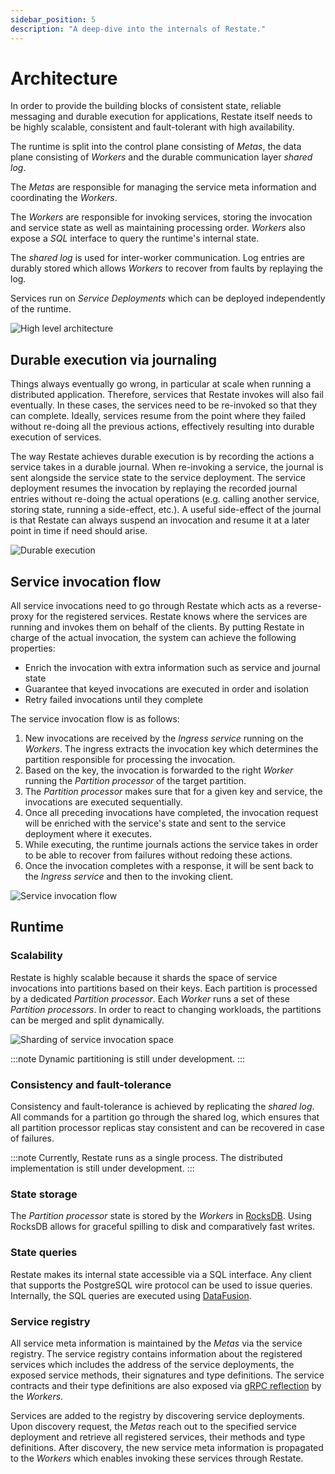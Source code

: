 ```yaml
---
sidebar_position: 5
description: "A deep-dive into the internals of Restate."
---
```


# Architecture

In order to provide the building blocks of consistent state, reliable messaging and durable execution for applications, Restate itself needs to be highly scalable, consistent and fault-tolerant with high availability.

The runtime is split into the control plane consisting of *Metas*, the data plane consisting of *Workers* and the durable communication layer *shared log*.

The *Metas* are responsible for managing the service meta information and coordinating the *Workers*.

The *Workers* are responsible for invoking services, storing the invocation and service state as well as maintaining processing order.
*Workers* also expose a *SQL* interface to query the runtime's internal state.

The *shared log* is used for inter-worker communication.
Log entries are durably stored which allows *Workers* to recover from faults by replaying the log.

Services run on *Service Deployments* which can be deployed independently of the runtime.

![High level architecture](/img/restate-architecture.png)

## Durable execution via journaling

Things always eventually go wrong, in particular at scale when running a distributed application.
Therefore, services that Restate invokes will also fail eventually.
In these cases, the services need to be re-invoked so that they can complete.
Ideally, services resume from the point where they failed without re-doing all the previous actions, effectively resulting into durable execution of services.

The way Restate achieves durable execution is by recording the actions a service takes in a durable journal.
When re-invoking a service, the journal is sent alongside the service state to the service deployment.
The service deployment resumes the invocation by replaying the recorded journal entries without re-doing the actual operations (e.g. calling another service, storing state, running a side-effect, etc.).
A useful side-effect of the journal is that Restate can always suspend an invocation and resume it at a later point in time if need should arise.

![Durable execution](/img/durable-execution.png)

## Service invocation flow

All service invocations need to go through Restate which acts as a reverse-proxy for the registered services.
Restate knows where the services are running and invokes them on behalf of the clients.
By putting Restate in charge of the actual invocation, the system can achieve the following properties:

* Enrich the invocation with extra information such as service and journal state
* Guarantee that keyed invocations are executed in order and isolation
* Retry failed invocations until they complete

The service invocation flow is as follows:

1. New invocations are received by the *Ingress service* running on the *Workers*. The ingress extracts the invocation key which determines the partition responsible for processing the invocation.
2. Based on the key, the invocation is forwarded to the right *Worker* running the *Partition processor* of the target partition.
3. The *Partition processor* makes sure that for a given key and service, the invocations are executed sequentially.
4. Once all preceding invocations have completed, the invocation request will be enriched with the service's state and sent to the service deployment where it executes.
5. While executing, the runtime journals actions the service takes in order to be able to recover from failures without redoing these actions.
6. Once the invocation completes with a response, it will be sent back to the *Ingress service* and then to the invoking client.

![Service invocation flow](/img/service-invocation-flow.png)

## Runtime

### Scalability

Restate is highly scalable because it shards the space of service invocations into partitions based on their keys.
Each partition is processed by a dedicated *Partition processor*.
Each *Worker* runs a set of these *Partition processors*.
In order to react to changing workloads, the partitions can be merged and split dynamically.

![Sharding of service invocation space](/img/sharding.png)

:::note
Dynamic partitioning is still under development.
:::

### Consistency and fault-tolerance

Consistency and fault-tolerance is achieved by replicating the *shared log*.
All commands for a partition go through the shared log, which ensures that all partition processor replicas stay consistent and can be recovered in case of failures.

:::note
Currently, Restate runs as a single process. The distributed implementation is still under development.
:::

### State storage

The *Partition processor* state is stored by the *Workers* in [RocksDB](https://github.com/facebook/rocksdb).
Using RocksDB allows for graceful spilling to disk and comparatively fast writes.

### State queries

Restate makes its internal state accessible via a SQL interface.
Any client that supports the PostgreSQL wire protocol can be used to issue queries.
Internally, the SQL queries are executed using [DataFusion](https://github.com/apache/arrow-datafusion).

### Service registry

All service meta information is maintained by the *Metas* via the service registry.
The service registry contains information about the registered services which includes the address of the service deployments, the exposed service methods, their signatures and type definitions.
The service contracts and their type definitions are also exposed via [gRPC reflection](https://github.com/grpc/grpc/blob/master/doc/server-reflection.md) by the *Workers*.

Services are added to the registry by discovering service deployments.
Upon discovery request, the *Metas* reach out to the specified service deployment and retrieve all registered services, their methods and type definitions.
After discovery, the new service meta information is propagated to the *Workers* which enables invoking these services through Restate.
